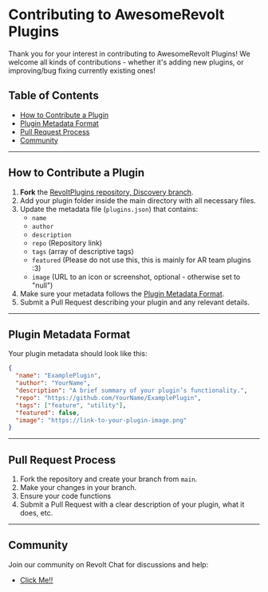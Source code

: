 # Contributing to AwesomeRevolt Plugins

Thank you for your interest in contributing to AwesomeRevolt Plugins! We welcome all kinds of contributions - whether it's adding new plugins, or improving/bug fixing currently existing ones!

## Table of Contents

- [How to Contribute a Plugin](#how-to-contribute-a-plugin)
- [Plugin Metadata Format](#plugin-metadata-format)
- [Pull Request Process](#pull-request-process)
- [Community](#community)

---

## How to Contribute a Plugin

1. **Fork** the [RevoltPlugins repository, Discovery branch](https://github.com/AwesomeRevolt/RevoltPlugins/tree/discovery).
2. Add your plugin folder inside the main directory with all necessary files.
3. Update the metadata file (`plugins.json`) that contains:
   - `name`
   - `author`
   - `description`
   - `repo` (Repository link)
   - `tags` (array of descriptive tags)
   - `featured` (Please do not use this, this is mainly for AR team plugins :3)
   - `image` (URL to an icon or screenshot, optional - otherwise set to "null")
4. Make sure your metadata follows the [Plugin Metadata Format](#plugin-metadata-format).
5. Submit a Pull Request describing your plugin and any relevant details.

---

## Plugin Metadata Format

Your plugin metadata should look like this:

```json
{
  "name": "ExamplePlugin",
  "author": "YourName",
  "description": "A brief summary of your plugin’s functionality.",
  "repo": "https://github.com/YourName/ExamplePlugin",
  "tags": ["feature", "utility"],
  "featured": false,
  "image": "https://link-to-your-plugin-image.png"
}
```

---

## Pull Request Process

1. Fork the repository and create your branch from `main`.
2. Make your changes in your branch.
3. Ensure your code functions
4. Submit a Pull Request with a clear description of your plugin, what it does, etc.

---

## Community

Join our community on Revolt Chat for discussions and help:

- [Click Me!!](https://app.revolt.chat/invite/6D33wdRz)
